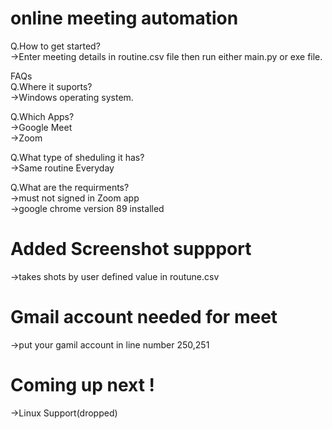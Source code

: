 # online meeting automation<br>


Q.How to get started?<br>
->Enter meeting details in routine.csv file then run either main.py or exe file.<br>


FAQs<br>
Q.Where it suports?<br>
->Windows operating system.<br>

Q.Which Apps?<br>
->Google Meet<br>
->Zoom<br>

Q.What type of sheduling it has?<br>
->Same routine Everyday<br>

Q.What are the requirments?<br>
->must not signed in Zoom app<br>
->google chrome version 89 installed


# Added Screenshot suppport<br>
->takes shots by user defined value in routune.csv<br>

# Gmail account needed for meet<br>
->put your gamil account in line number 250,251<br>

# Coming up next ! <br>
->Linux Support(dropped)<br>
